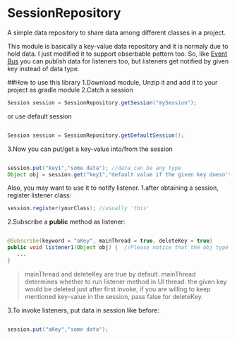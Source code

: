 # SessionRepository
A simple data repository to share data among different classes in a project.

This module is basically a key-value data repository and it is normaly due to hold data. I just modified it to support obserbable pattern too. So, like [Event Bus](http://www.github.com/greenrobot/eventbus) you can publish data for listeners too, but listeners get notified by given key instead of data type.

##How to use this library
1.Download module, Unzip it and add it to your project as gradle module
2.Catch a session
```java
Session session = SessionRepository.getSession("mySession");

```
or use default session
```java

Session session = SessionRepository.getDefaultSession();

```
3.Now you can put/get a key-value into/from the session
```java

session.put("key1","some data"); //data can be any type
Object obj = session.get("key1","default value if the given key doesn't exist");

```
Also, you may want to use it to notify listener.
1.after obtaining a session, register listener class:
```java
session.register(yourClass); //usually 'this'

```
2.Subscribe a __public__ method as listener:
```java

@Subscribe(keyword = "aKey", mainThread = true, deleteKey = true)
public void listener1(Object obj) {  //Please notice that the obj type would be what you have put in session
   ...
}

```
> mainThread and deleteKey are true by default.
> mainThread determines whether to run listener method in UI thread.
> the given key would be deleted just after first invoke, if you are willing to keep mentioned key-value in the session, pass false for deleteKey.

3.To invoke listeners, put data in session like before:
```java

session.put("aKey","some data");

```
